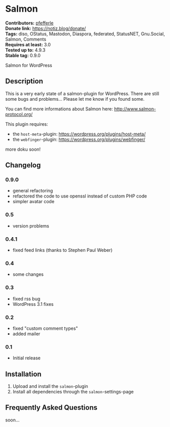 # Salmon #
**Contributors:** [pfefferle](https://profiles.wordpress.org/pfefferle)  
**Donate link:** https://notiz.blog/donate/  
**Tags:** diso, OStatus, Mastodon, Diaspora, federated, StatusNET, Gnu.Social, Salmon, Comments  
**Requires at least:** 3.0  
**Tested up to:** 4.9.3  
**Stable tag:** 0.9.0  

Salmon for WordPress

## Description ##

This is a very early state of a salmon-plugin for WordPress. There are still some bugs and problems... Please
let me know if you found some.

You can find more informations about Salmon here: http://www.salmon-protocol.org/

This plugin requires:

* the `host-meta`-plugin: <https://wordpress.org/plugins/host-meta/>
* the `webfinger`-plugin: <https://wordpress.org/plugins/webfinger/>

more doku soon!

## Changelog ##

### 0.9.0 ###

* general refactoring
* refactored the code to use openssl instead of custom PHP code
* simpler avatar code

### 0.5 ###

* version problems

### 0.4.1 ###

* fixed feed links (thanks to Stephen Paul Weber)

### 0.4 ###

* some changes

### 0.3 ###

* fixed rss bug
* WordPress 3.1 fixes

### 0.2 ###

* fixed "custom comment types"
* added mailer

### 0.1 ###

* Initial release

## Installation ##

1. Upload and install the `salmon`-plugin
2. Install all dependencies through the `salmon`-settings-page

## Frequently Asked Questions ##

soon...
